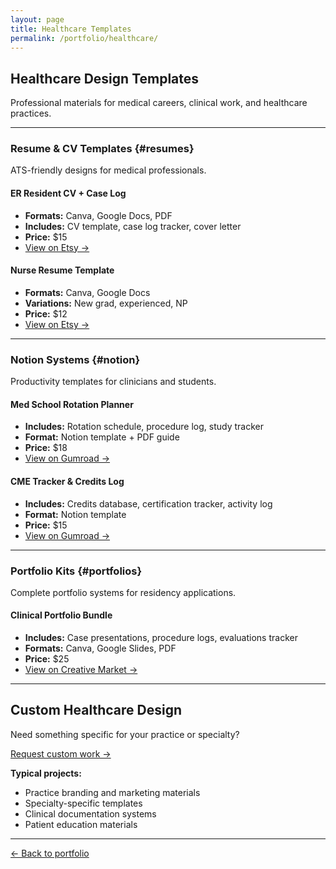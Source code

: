 ```yaml
---
layout: page
title: Healthcare Templates
permalink: /portfolio/healthcare/
---
```


## Healthcare Design Templates

Professional materials for medical careers, clinical work, and healthcare practices.

---

### Resume & CV Templates {#resumes}

ATS-friendly designs for medical professionals.

#### ER Resident CV + Case Log
- **Formats:** Canva, Google Docs, PDF
- **Includes:** CV template, case log tracker, cover letter
- **Price:** $15
- [View on Etsy →](https://etsy.com/listing/...)

#### Nurse Resume Template
- **Formats:** Canva, Google Docs
- **Variations:** New grad, experienced, NP
- **Price:** $12
- [View on Etsy →](https://etsy.com/listing/...)

---

### Notion Systems {#notion}

Productivity templates for clinicians and students.

#### Med School Rotation Planner
- **Includes:** Rotation schedule, procedure log, study tracker
- **Format:** Notion template + PDF guide
- **Price:** $18
- [View on Gumroad →](https://gumroad.com/...)

#### CME Tracker & Credits Log
- **Includes:** Credits database, certification tracker, activity log
- **Format:** Notion template
- **Price:** $15
- [View on Gumroad →](https://gumroad.com/...)

---

### Portfolio Kits {#portfolios}

Complete portfolio systems for residency applications.

#### Clinical Portfolio Bundle
- **Includes:** Case presentations, procedure logs, evaluations tracker
- **Formats:** Canva, Google Slides, PDF
- **Price:** $25
- [View on Creative Market →](https://creativemarket.com/...)

---

## Custom Healthcare Design

Need something specific for your practice or specialty?

[Request custom work →](/contact/)

**Typical projects:**
- Practice branding and marketing materials
- Specialty-specific templates
- Clinical documentation systems
- Patient education materials

---

[← Back to portfolio](/portfolio/)
